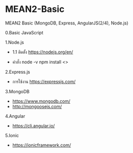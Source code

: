 # MEAN2-Basic
MEAN2 Basic (MongoDB, Express, AngularJS(2/4), Node.js)

0.Basic JavaScript

1.Node.js
- 1.1 ติดตั้ง https://nodejs.org/en/

- คำสั่ง
  node -v 
  npm install <>

2.Express.js
- การใช้งาน https://expressjs.com/

3.MongoDB
- https://www.mongodb.com/
- http://mongoosejs.com/

4.Angular
- https://cli.angular.io/

5.Ionic 
- https://ionicframework.com/
